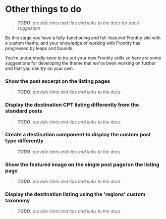 # Other things to do

> _**TODO**: provide hints and tips and links to the docs for each suggestion_

By this stage you have a fully-functioning and full-featured Frontity site with a custom theme, and your knowledge of working with Frontity has progressed by leaps and bounds.

You're undoubtedly keen to try out your new Frontity skills so here are some suggestions for developing the theme that we've been working on further and that you can try on your own.

### Show the post excerpt on the listing pages

> _**TODO**: provide hints and tips and links to the docs_

### Display the destination CPT listing differently from the standard posts

> _**TODO**: provide hints and tips and links to the docs_

### Create a destination component to display the custom post type differently

> _**TODO**: provide hints and tips and links to the docs_

### Show the featured image on the single post page/on the listing page

> _**TODO**: provide hints and tips and links to the docs_

### Display the destination listing using the 'regions' custom taxonomy

> _**TODO**: provide hints and tips and links to the docs_
